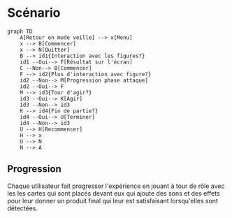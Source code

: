 # Scénario

<!-- Ici mettre tous les documents et références concernant la scéanrisation de l'expérience   -->
<!--
* Tous les verbes disponibles à vos interacteurs

* Tous les objets sur lesquels chaque verbe peut agir et comment ils le font

* Actions émergentes que vous aimeriez que vos interacteurs effectuent

* Toutes les façons que les interacteurs peuvent faire progresser l’expérience-->

```mermaid
graph TD
    A[Retour en mode veille] --> x[Menu]
    x --> B[Commencer]
    x --> N[Quitter]
    B --> id1{Interaction avec les figures?}
    id1 --Oui--> F[Résultat sur l'écran]
    C --Non--> B[Commencer]
    F --> id2{Plus d'interaction avec figure?}
    id2 --Non--> M[Progression phase attaque]
    id2 --Oui--> F
    M --> id3{Tour d'agir?}
    id3 --Oui--> K[Agir]
    id3 --Non--> id3
    K --> id4{Fin de partie?}
    id4 --Oui--> U[Terminer]
    id4 --Non--> id3
    U --> H[Recommencer]
    H --> x
    U --> N
    N --> A
```

## Progression
Chaque utilisateur fait progresser l'expérience en jouant à tour de rôle avec les les cartes qui sont placés devant eux qui ajoute des sons et des effets pour leur donner un produit final qui leur est satisfaisant lorsqu'elles sont détectées.

<!--
## Références

* [Scénario Interactif](https://tim-montmorency.com/582523-gestion/#/contenus/2_scenarisation/20_scenario/20_interactif/)
* [Expérience usager UX](https://tim-montmorency.com/582523-gestion/#/contenus/2_scenarisation/20_scenario/40_ux/)-->

